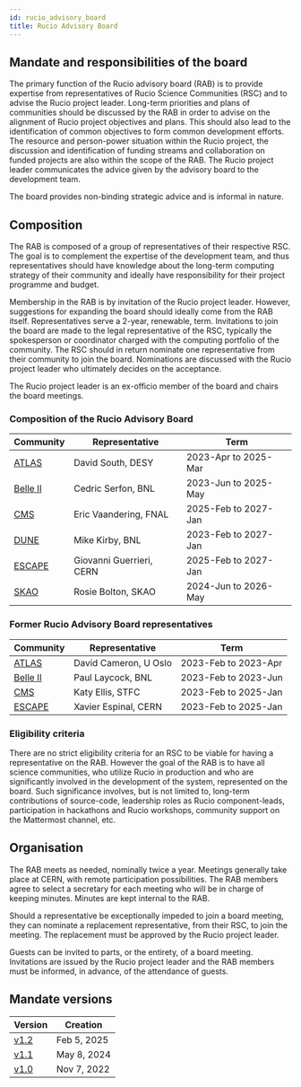 ```yaml
---
id: rucio_advisory_board
title: Rucio Advisory Board
---
```


## Mandate and responsibilities of the board

The primary function of the Rucio advisory board (RAB) is to provide expertise from
representatives of Rucio Science Communities (RSC) and to advise the Rucio project
leader. Long-term priorities and plans of communities should be discussed by the RAB
in order to advise on the alignment of Rucio project objectives and plans. This should
also lead to the identification of common objectives to form common development
efforts. The resource and person-power situation within the Rucio project, the
discussion and identification of funding streams and collaboration on funded projects
are also within the scope of the RAB. The Rucio project leader communicates the advice
given by the advisory board to the development team.

The board provides non-binding strategic advice and is informal in nature.

## Composition

The RAB is composed of a group of representatives of their respective RSC. The goal is
to complement the expertise of the development team, and thus representatives should
have knowledge about the long-term computing strategy of their community and ideally
have responsibility for their project programme and budget.

Membership in the RAB is by invitation of the Rucio project leader. However,
suggestions for expanding the board should ideally come from the RAB itself.
Representatives serve a 2-year, renewable, term. Invitations to join the board are
made to the legal representative of the RSC, typically the spokesperson or coordinator
charged with the computing portfolio of the community. The RSC should in return
nominate one representative from their community to join the board. Nominations are
discussed with the Rucio project leader who ultimately decides on the acceptance.

The Rucio project leader is an ex-officio member of the board and chairs the
board meetings.

### Composition of the Rucio Advisory Board

| Community                           | Representative           | Term                 |
| ----------------------------------- | ------------------------ | -------------------- |
| [ATLAS](https://atlas.cern)         | David South, DESY        | 2023-Apr to 2025-Mar |
| [Belle II](https://www.belle2.org)  | Cedric Serfon, BNL       | 2023-Jun to 2025-May |
| [CMS](https://cms.cern)             | Eric Vaandering, FNAL    | 2025-Feb to 2027-Jan |
| [DUNE](https://www.dunescience.org) | Mike Kirby, BNL          | 2023-Feb to 2027-Jan |
| [ESCAPE](https://projectescape.eu)  | Giovanni Guerrieri, CERN | 2025-Feb to 2027-Jan |
| [SKAO](https://www.skao.int/)       | Rosie Bolton, SKAO       | 2024-Jun to 2026-May |

### Former Rucio Advisory Board representatives

| Community                           | Representative        | Term                 |
| ----------------------------------- | --------------------- | -------------------- |
| [ATLAS](https://atlas.cern)         | David Cameron, U Oslo | 2023-Feb to 2023-Apr |
| [Belle II](https://www.belle2.org)  | Paul Laycock, BNL     | 2023-Feb to 2023-Jun |
| [CMS](https://cms.cern)             | Katy Ellis, STFC      | 2023-Feb to 2025-Jan |
| [ESCAPE](https://projectescape.eu)  | Xavier Espinal, CERN  | 2023-Feb to 2025-Jan |


### Eligibility criteria

There are no strict eligibility criteria for an RSC to be viable for having a
representative on the RAB. However the goal of the RAB is to have all science
communities, who utilize Rucio in production and who are significantly involved in the
development of the system, represented on the board. Such significance involves, but
is not limited to, long-term contributions of source-code, leadership roles as Rucio
component-leads, participation in hackathons and Rucio workshops, community support on
the Mattermost channel, etc.

## Organisation

The RAB meets as needed, nominally twice a year. Meetings generally take place
at CERN, with remote participation possibilities. The RAB members agree to
select a secretary for each meeting who will be in charge of keeping minutes.
Minutes are kept internal to the RAB.

Should a representative be exceptionally impeded to join a board meeting, they can 
nominate a replacement representative, from their RSC, to join the meeting. The 
replacement must be approved by the Rucio project leader.

Guests can be invited to parts, or the entirety, of a board meeting. Invitations are 
issued by the Rucio project leader and the RAB members must be informed, in advance, 
of the attendance of guests.

## Mandate versions

| Version                                                                         | Creation    |
| ------------------------------------------------------------------------------- | ----------- |
| [v1.2](https://rucio.cern.ch/documentation/files/Rucio_Advisory_Board_v1.2.pdf) | Feb 5, 2025 |
| [v1.1](https://rucio.cern.ch/documentation/files/Rucio_Advisory_Board_v1.1.pdf) | May 8, 2024 |
| [v1.0](https://rucio.cern.ch/documentation/files/Rucio_Advisory_Board_v1.0.pdf) | Nov 7, 2022 |

